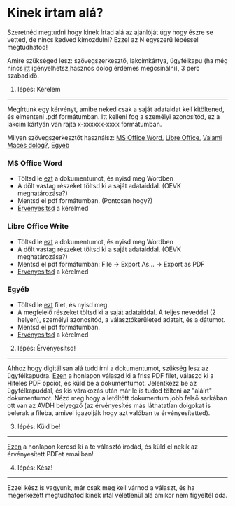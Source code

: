 Kinek irtam alá?
====

Szeretnéd megtudni hogy kinek írtad alá az ajánlóját úgy hogy észre se vetted, de nincs kedved kimozdulni?
Ezzel az N egyszerű lépéssel megtudhatod!

Amire szükséged lesz: szövegszerkesztő, lakcímkártya, ügyfélkapu (ha még nincs [itt](https://ugyfelkapu.magyarorszag.hu/regisztracio) igényelhetsz,hasznos dolog érdemes megcsinálni), 3 perc szabadidő.

1. lépés: Kérelem
---

Megírtunk egy kérvényt, amibe neked csak a saját adataidat kell kitöltened, és elmenteni .pdf formátumban.
Itt kelleni fog a személyi azonosítód, ez a lakcím kártyán van rajta x-xxxxxx-xxxx formátumban.

Milyen szövegszerkesztőt használsz: [MS Office Word](#kerelem-word), [Libre Office](#kerelem-lo), [Valami Maces dolog?](#???), [Egyéb](#kerelem-egyeb)

### MS Office Word <a name="kerelem-word"></a>
- Töltsd le [ezt](/AlairasKerelem.docx) a dokumentumot, és nyisd meg Wordben
- A dőlt vastag részeket töltsd ki a saját adataiddal. (OEVK meghatározása?)
- Mentsd el pdf formátumban. (Pontosan hogy?)
- [Érvényesítsd](#ervenyesit) a kérelmed

### Libre Office Write <a name="kerelem-lo"></a>
- Töltsd le [ezt](/AlairasKerelem.odf) a dokumentumot, és nyisd meg Wordben
- A dőlt vastag részeket töltsd ki a saját adataiddal. (OEVK meghatározása?)
- Mentsd el pdf formátumban: File -> Export As... -> Export as PDF
- [Érvényesítsd](#ervenyesit) a kérelmed

### Egyéb <a name="kerelem-egyeb"></a>
- Töltsd le [ezt](/AlairasKerelem.txt) filet, és nyisd meg.
- A megfelelő részeket töltsd ki a saját adataiddal. A teljes neveddel (2 helyen), személyi azonosítód, a választókerületed adatait, és a dátumot.
- Mentsd el pdf formátumban.
- [Érvényesítsd](#ervenyesit) a kérelmed

2. lépés: Érvényesítsd!<a name="ervenyesit"></a>
---

Ahhoz hogy digitálisan alá tudd írni a dokumentumot, szükség lesz az ügyfélkapudra.
[Ezen](https://niszavdh.gov.hu/index) a honlapon válaszd ki a friss PDF filet, válaszd ki a Hiteles PDF opciót, és küld be a dokumentumot.
Jelentkezz be az ügyfélkapuddal, és kis várakozás után már le is tudod tölteni az "aláírt" dokumentumot.
Nézd meg hogy a letöltött dokumentum jobb felső sarkában ott van az AVDH bélyegző (az érvényesítés más láthatatlan dolgokat is belerak a fileba, amivel igazolják hogy azt valóban te érvényesítetted).

3. lépés: Küld be!
---

[Ezen](http://www.valasztas.hu/valasztasi-irodak-elerhetosegei) a honlapon keresd ki a te választó irodád, és küld el nekik az érvényesített PDFet emailban!

4. lépés: Kész!
---

Ezzel kész is vagyunk, már csak meg kell várnod a választ, és ha megérkezett megtudhatod kinek írtál véletlenül alá amikor nem figyeltél oda.
